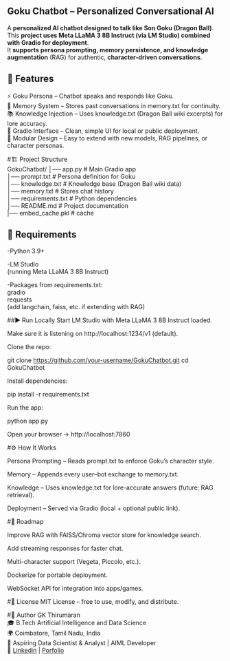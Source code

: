 ## Goku Chatbot – Personalized Conversational AI

A **personalized AI chatbot designed to talk like Son Goku (Dragon Ball)**.  
This **project uses Meta LLaMA 3 8B Instruct (via LM Studio) combined with Gradio for deployment**.  
It **supports persona prompting, memory persistence, and knowledge augmentation** (RAG) for authentic, **character-driven conversations**.  

## 🚀 Features  
⚡ Goku Persona – Chatbot speaks and responds like Goku.  
🧠 Memory System – Stores past conversations in memory.txt for continuity.  
📚 Knowledge Injection – Uses knowledge.txt (Dragon Ball wiki excerpts) for lore accuracy.  
🎨 Gradio Interface – Clean, simple UI for local or public deployment.  
🔧 Modular Design – Easy to extend with new models, RAG pipelines, or character personas.  

#🏗️ Project Structure  
GokuChatbot/
│── app.py              # Main Gradio app  
│── prompt.txt          # Persona definition for Goku  
│── knowledge.txt       # Knowledge base (Dragon Ball wiki data)  
│── memory.txt          # Stores chat history  
│── requirements.txt    # Python dependencies  
│── README.md           # Project documentation  
|── embed_cache.pkl     # cache

## 🔑 Requirements  
-Python 3.9+  

-LM Studio  
 (running Meta LLaMA 3 8B Instruct)  

-Packages from requirements.txt:  
 gradio  
 requests  
(add langchain, faiss, etc. if extending with RAG)  

##▶️ Run Locally
Start LM Studio with Meta LLaMA 3 8B Instruct loaded.

Make sure it is listening on http://localhost:1234/v1 (default).

Clone the repo:

git clone https://github.com/your-username/GokuChatbot.git
cd GokuChatbot


Install dependencies:

pip install -r requirements.txt


Run the app:

python app.py


Open your browser → http://localhost:7860

#⚙️ How It Works

Persona Prompting – Reads prompt.txt to enforce Goku’s character style.

Memory – Appends every user–bot exchange to memory.txt.

Knowledge – Uses knowledge.txt for lore-accurate answers (future: RAG retrieval).

Deployment – Served via Gradio (local + optional public link).

#📌 Roadmap

 Improve RAG with FAISS/Chroma vector store for knowledge search.

 Add streaming responses for faster chat.

 Multi-character support (Vegeta, Piccolo, etc.).

 Dockerize for portable deployment.

 WebSocket API for integration into apps/games.

#📜 License
MIT License – free to use, modify, and distribute.

#👤 Author
GK Thirumaran\
🎓 B.Tech Artificial Intelligence and Data Science\
🌍 Coimbatore, Tamil Nadu, India\
💼 Aspiring Data Scientist & Analyst | AIML Developer\
🔗 [Linkedin](https://www.linkedin.com/in/thirumarangk-ai) | [Porfolio](https://maranthiru180.wixsite.com/my-site)
